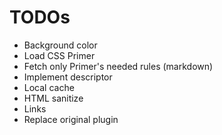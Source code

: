 # TODOs
- Background color
- Load CSS Primer
- Fetch only Primer's needed rules (markdown)
- Implement descriptor
- Local cache
- HTML sanitize
- Links
- Replace original plugin